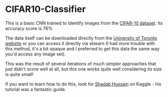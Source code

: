 # CIFAR10-Classifier
This is a basic CNN trained to identify images from the [CIFAR-10 dataset](https://en.wikipedia.org/wiki/CIFAR-10).
Its accuracy score is 76%

The data itself can be downloaded directly from the [University of Toronto website](https://www.cs.toronto.edu/~kriz/cifar.html) or you can access it directly via sklearn (I had more trouble with this method, it's a bit opaque and I preferred to get this data the same way you'd access any image set).

This was the result of several iterations of much simpler approaches that just didn't score well at all, but this one works quite well considering its size is quite small!

If you want to learn how to do this, look for [Shadab Hussain](https://www.kaggle.com/shadabhussain) on Kaggle - his tutorial was a fantastic guide.

